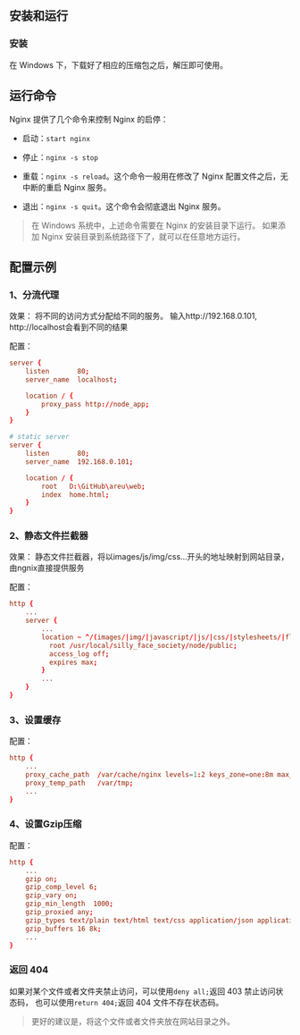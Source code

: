 
## 安装和运行
### 安装
在 Windows 下，下载好了相应的压缩包之后，解压即可使用。

## 运行命令
Nginx 提供了几个命令来控制 Nginx 的启停：

- 启动：`start nginx`

- 停止：`nginx -s stop`

- 重载：`nginx -s reload`。这个命令一般用在修改了 Nginx 配置文件之后，无中断的重启 Nginx 服务。

- 退出：`nginx -s quit`。这个命令会彻底退出 Nginx 服务。

> 在 Windows 系统中，上述命令需要在 Nginx 的安装目录下运行。
如果添加 Nginx 安装目录到系统路径下了，就可以在任意地方运行。


## 配置示例
### 1、分流代理
效果：
	将不同的访问方式分配给不同的服务。
	输入http://192.168.0.101, http://localhost会看到不同的结果

配置：

```conf
server {
    listen       80;
    server_name  localhost;

    location / {
        proxy_pass http://node_app;
    }
}

# static server
server {
    listen       80;
    server_name  192.168.0.101;

    location / {
        root   D:\GitHub\areu\web;
        index  home.html;
    }
}
```

### 2、静态文件拦截器
效果：
	静态文件拦截器，将以images/js/img/css…开头的地址映射到网站目录，由ngnix直接提供服务

配置：

```conf
http {
    ...
    server {
        ...
        location ~ ^/(images/|img/|javascript/|js/|css/|stylesheets/|flash/|media/|static/|robots.txt|humans.txt|favicon.ico) {
          root /usr/local/silly_face_society/node/public;
          access_log off;
          expires max;
        }
        ...
    }
}
```

### 3、设置缓存
配置：

```conf
http {
    ...
    proxy_cache_path  /var/cache/nginx levels=1:2 keys_zone=one:8m max_size=3000m inactive=600m;
    proxy_temp_path   /var/tmp;
    ...
}
```

### 4、设置Gzip压缩
配置：

```conf
http {
    ...
    gzip on;
    gzip_comp_level 6;
    gzip_vary on;
    gzip_min_length  1000;
    gzip_proxied any;
    gzip_types text/plain text/html text/css application/json application/x-javascript text/xml application/xml application/xml+rss text/javascript;
    gzip_buffers 16 8k;
    ...
}
```

### 返回 404
如果对某个文件或者文件夹禁止访问，可以使用`deny all;`返回 403 禁止访问状态码，
也可以使用`return 404;`返回 404 文件不存在状态码。

> 更好的建议是，将这个文件或者文件夹放在网站目录之外。


